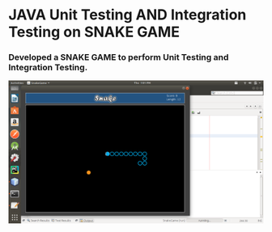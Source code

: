 # JAVA Unit Testing AND Integration Testing on SNAKE GAME

### Developed a SNAKE GAME to perform Unit Testing and Integration Testing.

![Alt text](first.png)
